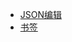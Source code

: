 * <a href="/page/json.html" target="_blank">JSON编辑</a>
* <a href="/#/simple/bookmark" target="_blank">书签</a>
